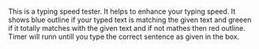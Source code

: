 This is a typing speed tester. It helps to enhance your typing speed. It shows blue outline if your typed text is matching the given text and greeen if it totally matches with the given text and if not mathes then red outline. Timer will runn untill you type the correct sentence as given in the box.
